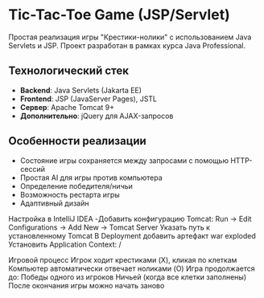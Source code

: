 # Tic-Tac-Toe Game (JSP/Servlet)

Простая реализация игры "Крестики-нолики" с использованием Java Servlets и JSP. Проект разработан в рамках курса Java Professional.

## Технологический стек
- **Backend**: Java Servlets (Jakarta EE)
- **Frontend**: JSP (JavaServer Pages), JSTL
- **Сервер**: Apache Tomcat 9+
- **Дополнительно**: jQuery для AJAX-запросов

## Особенности реализации
- Состояние игры сохраняется между запросами с помощью HTTP-сессий
- Простая AI для игры против компьютера
- Определение победителя/ничьи
- Возможность рестарта игры
- Адаптивный дизайн

Настройка в IntelliJ IDEA
    -Добавить конфигурацию Tomcat:
        Run → Edit Configurations → Add New → Tomcat Server
    Указать путь к установленному Tomcat
    В Deployment добавить артефакт war exploded
    Установить Application Context: /

Игровой процесс
    Игрок ходит крестиками (X), кликая по клеткам
    Компьютер автоматически отвечает ноликами (O)
    Игра продолжается до:
        Победы одного из игроков
        Ничьей (когда все клетки заполнены)
    После окончания игры можно начать заново
